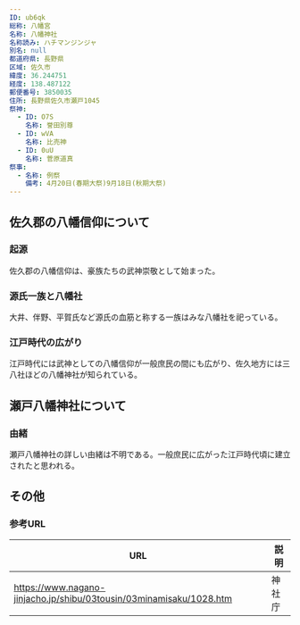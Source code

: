 ```yaml
---
ID: ub6qk
総称: 八幡宮
名称: 八幡神社
名称読み: ハチマンジンジャ
別名: null
都道府県: 長野県
区域: 佐久市
緯度: 36.244751
経度: 138.487122
郵便番号: 3850035
住所: 長野県佐久市瀬戸1045
祭神:
  - ID: O7S
    名称: 誉田別尊
  - ID: wVA
    名称: 比売神
  - ID: 0uU
    名称: 菅原道真
祭事:
  - 名称: 例祭
    備考: 4月20日(春期大祭)9月18日(秋期大祭)
---
```


## 佐久郡の八幡信仰について

### 起源

佐久郡の八幡信仰は、豪族たちの武神崇敬として始まった。

### 源氏一族と八幡社

大井、伴野、平賀氏など源氏の血筋と称する一族はみな八幡社を祀っている。

### 江戸時代の広がり

江戸時代には武神としての八幡信仰が一般庶民の間にも広がり、佐久地方には三八社ほどの八幡神社が知られている。

## 瀬戸八幡神社について

### 由緒

瀬戸八幡神社の詳しい由緒は不明である。一般庶民に広がった江戸時代頃に建立されたと思われる。

## その他

### 参考URL

| URL                                                                 | 説明   |
| ------------------------------------------------------------------- | ------ |
| https://www.nagano-jinjacho.jp/shibu/03tousin/03minamisaku/1028.htm | 神社庁 |
